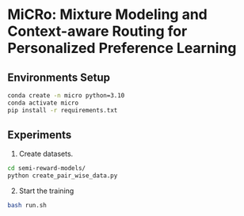 # MiCRo: Mixture Modeling and Context-aware Routing for Personalized Preference Learning

## Environments Setup
```bash
conda create -n micro python=3.10
conda activate micro
pip install -r requirements.txt
```

## Experiments
1. Create datasets.
```bash
cd semi-reward-models/
python create_pair_wise_data.py
```
2. Start the training
```bash
bash run.sh
```